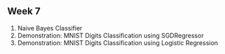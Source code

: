 ## Week 7
1) Naive Bayes Classifier
2) Demonstration: MNIST Digits Classification using SGDRegressor
3) Demonstration: MNIST Digits Classification using Logistic Regression